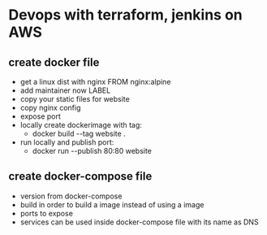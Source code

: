 # Devops with terraform, jenkins on AWS
## create docker file
- get a linux dist with nginx  FROM nginx:alpine
- add maintainer now LABEL
- copy your static files for website
- copy nginx config
- expose port
- locally create dockerimage with tag:
    - docker build --tag website .
- run locally and publish port:
    - docker run --publish 80:80 website

## create docker-compose file
- version from docker-compose
- build in order to build a image instead of using a image
- ports to expose 
- services can be used inside docker-compose file with its name as DNS

